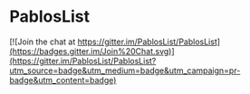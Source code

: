 # PablosList

[![Join the chat at https://gitter.im/PablosList/PablosList](https://badges.gitter.im/Join%20Chat.svg)](https://gitter.im/PablosList/PablosList?utm_source=badge&utm_medium=badge&utm_campaign=pr-badge&utm_content=badge)
